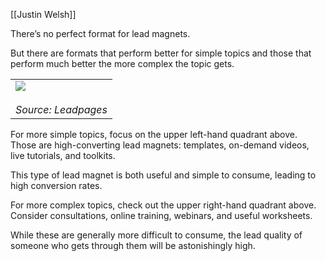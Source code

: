 [[Justin Welsh]]

There’s no perfect format for lead magnets.

But there are formats that perform better for simple topics and those that perform much better the more complex the topic gets.

|   |
|---|
|![](https://ci3.googleusercontent.com/proxy/tqqWdTHZsuguvZxojHt5YhybxPJ-ikyW67W75WY8Xpy1zE5yllszOrTcbLO6Nm99Ptd720nLbXVRqjmYf1JWI7p8UWn679qit8UGHkZ00cUKbbMu0jaOB0yKiM_t-FTlMR9VulaI94k6Yd9F-y0Sc0kN6VKA3y7l1MPFYl6q_fAUhCPJdTkU8TuUfBd6urWyF8JC831kF8GvhxdqWZJDKyQ1MIzd0fBKdo5s91ITN1dSl23QNPl2-XHBdGWOOh4w8BEzWKGFKjsGzcw5W7_JyJ4XlgkKOGjL_IyWe9WMOfpbVKVuxIF_IA=s0-d-e1-ft#https://kajabi-storefronts-production.kajabi-cdn.com/kajabi-storefronts-production/file-uploads/blogs/2147492719/images/a38374-80d5-0dba-a83e-4d00040cb05_75d11486813d79be786ad91b2cda167d5fb116a2-1655x1543_1_.webp)<br><br>_Source: Leadpages_|

For more simple topics, focus on the upper left-hand quadrant above. Those are high-converting lead magnets: templates, on-demand videos, live tutorials, and toolkits.

This type of lead magnet is both useful and simple to consume, leading to high conversion rates.

For more complex topics, check out the upper right-hand quadrant above. Consider consultations, online training, webinars, and useful worksheets.

While these are generally more difficult to consume, the lead quality of someone who gets through them will be astonishingly high.